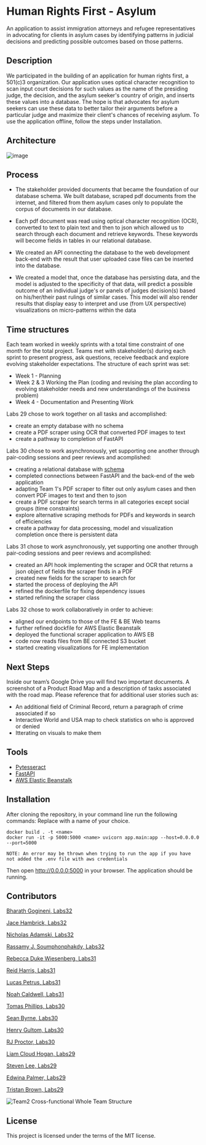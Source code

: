# Human Rights First - Asylum
An application to assist immigration attorneys and refugee representatives in advocating for clients in asylum cases by identifying patterns in judicial decisions and predicting possible outcomes based on those patterns.

## Description
We participated in the building of an application for human rights first, a 501(c)3 organization. Our application uses optical character recognition to scan input court decisions for such values as the name of the presiding judge, the decision, and the asylum seeker's country of origin, and inserts these values into a database. The hope is that advocates for asylum seekers can use these data to better tailor their arguments before a particular judge and maximize their client's chances of receiving asylum. To use the application offline, follow the steps under Installation.

## Architecture
![image](assets/HRF_architecture_diagram_DavidH_rjproctor.png)

## Process
*  The stakeholder provided documents that became the foundation of our database schema.  We built database, scraped pdf documents from the internet, and filtered from them asylum cases only to populate the corpus of documents in our database.

*  Each pdf document was read using optical character recognition (OCR), converted to text to plain text and then to json which allowed us to search through each document and retrieve keywords.  These keywords will become fields in tables in our relational database.

*  We created an API connecting the database to the web development back-end with the result that user uploaded case files can be inserted into the database.

*  We created a model that, once the database has persisting data, and the model is adjusted to the specificity of that data, will predict a possible outcome of an individual judge's or panels of judges decision(s) based on his/her/their past rulings of similar cases.  This model will also render results that display easy to interpret and use (from UX perspective) visualizations on micro-patterns within the data

## Time structures
Each team worked in weekly sprints with a total time constraint of one month for the total project.  Teams met with stakeholder(s) during each sprint to present progress, ask questions, receive feedback and explore evolving stakeholder expectations.  The structure of each sprint was set:
  * Week 1 - Planning
  * Week 2 & 3 Working the Plan (coding and revising the plan according to evolving stakeholder needs and new understandings of the business problem)
  * Week 4 - Documentation and Presenting Work

Labs 29 chose to work together on all tasks and accomplished:
  * create an empty database with no schema
  * create a PDF scraper using OCR that converted PDF images to text
  * create a pathway to completion of FastAPI

Labs 30 chose to work asynchronously, yet supporting one another through pair-coding sessions and peer reviews and acomplished:
  * creating a relational database with [schema](assets/HRF_DS_DB_schema_diagram_SeanB.png)
  * completed connections between FastAPI and the back-end of the web application
  * adapting Team 1's PDF scraper to filter out only asylum cases and then convert PDF images to text and then to json
  * create a PDF scraper for search terms in all categories except social groups (time constraints)
  * explore alternative scraping methods for PDFs and keywords in search of efficiencies
  * create a pathway for data processing, model and visualization completion once there is persistent data

Labs 31 chose to work asynchronously, yet supporting one another through pair-coding sessions and peer reviews and acomplished:
  * created an API hook implementing the scraper and OCR that returns a json object of fields the scraper finds in a PDF
  * created new fields for the scraper to search for
  * started the process of deploying the API
  * refined the dockerfile for fixing dependency issues
  * started refining the scraper class

Labs 32 chose to work collaboratively in order to achieve:
  * aligned our endpoints to those of the FE & BE Web teams
  * further refined dockfile for AWS Elastic Beanstalk
  * deployed the functional scraper application to AWS EB
  * code now reads files from BE connected S3 bucket
  * started creating visualizations for FE implementation

## Next Steps
Inside our team’s Google Drive you will find two important documents. A screenshot of a Product Road Map and a description of tasks associated with the road map. Please reference that for additional user stories such as:
  * An additional field of Criminal Record, return a paragraph of crime associated if so
  * Interactive World and USA map to check statistics on who is approved or denied
  * Itterating on visuals to make them 

## Tools

 * [Pytesseract](https://github.com/madmaze/pytesseract)
 * [FastAPI](https://github.com/tiangolo/fastapi)
 * [AWS Elastic Beanstalk](https://aws.amazon.com/elasticbeanstalk/)

## Installation

 After cloning the repository, in your command line run the following commands:
 Replace <name> with a name of your choice.
 ```
docker build . -t <name>
docker run -it -p 5000:5000 <name> uvicorn app.main:app --host=0.0.0.0 --port=5000

NOTE: An error may be thrown when trying to run the app if you have not added the .env file with aws credentials
 ```
 Then open http://0.0.0.0:5000 in your browser. The application should be running. 

 ## Contributors

 [Bharath Gogineni, Labs32](https://github.com/begogineni)

 [Jace Hambrick, Labs32](https://github.com/Jace-Hambrick)

 [Nicholas Adamski, Labs32](https://github.com/boscolio)

 [Rassamy J. Soumphonphakdy, Labs32](https://github.com/rassamyjs)

 [Rebecca Duke Wiesenberg, Labs31](https://github.com/rdukewiesenb)

 [Reid Harris, Labs31](https://github.com/codealamode)

 [Lucas Petrus, Labs31](https://github.com/lucaspetrus)

 [Noah Caldwell, Labs31](https://github.com/noahnisbet)

 [Tomas Phillips, Labs30](https://github.com/tomashphill)

 [Sean Byrne, Labs30](https://github.com/ssbyrne89)

 [Henry Gultom, Labs30](https://github.com/henryspg)
 
 [RJ Proctor, Labs30](https://github.com/jproctor-rebecca)

 [Liam Cloud Hogan, Labs29](https://github.com/liam-cloud-hogan)
 
 [Steven Lee, Labs29](https://github.com/StevenBryceLee)

 [Edwina Palmer, Labs29](https://github.com/edwinapalmer)

 [Tristan Brown, Labs29](https://github.com/Tristan-Brown1096)
 
![Team2 Cross-functional Whole Team Structure](assets/HRF_cross_functional_product_dev_team_rjproctor.png)

 ## License

 This project is licensed under the terms of the MIT license.
